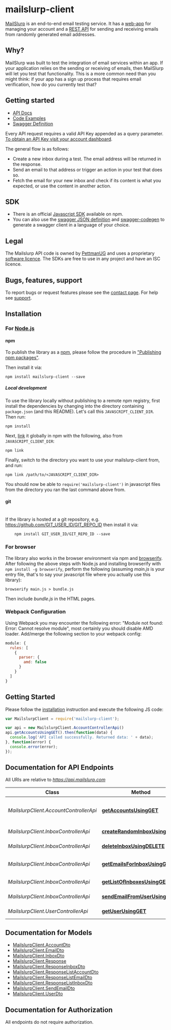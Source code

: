 # mailslurp-client

[MailSlurp](https://www.mailslurp.com) is an end-to-end email testing service. It has a [web-app](https://www.mailslurp.com/dashboard) for managing your account and a [REST API](https://api.mailslurp.com) for sending and receiving emails from randomly generated email addresses.

## Why?
MailSlurp was built to test the integration of email services within an app. If your application relies on the sending or receiving of emails, then MailSlurp will let you test that functionality. This is a more common need than you might think: if your app has a sign up process that requires email verification, how do you currently test that?

## Getting started
- [API Docs](https://www.mailslurp.com/documentation)
- [Code Examples](https://www.mailslurp.com/documentation/examples)
- [Swagger Definition](https://api.mailslurp.com/v2/api-docs)

Every API request requires a valid API Key appended as a query parameter. [To obtain an API Key visit your account dashboard](https://www.mailslurp.com/dashboard).  

The general flow is as follows:

- Create a new inbox during a test. The email address will be returned in the response. 
- Send an email to that address or trigger an action in your test that does so.
- Fetch the email for your new inbox and check if its content is what you expected, or use the content in another action.

## SDK
- There is an official [Javascript SDK](https://www.npmjs.com/package/mailslurp-client) available on npm.
- You can also use the [swagger JSON definition](https://api.mailslurp.com/v2/api-docs) and [swagger-codegen](https://github.com/swagger-api/swagger-codegen) to generate a swagger client in a language of your choice.

## Legal
The Mailslurp API code is owned by [PettmanUG](http://pettmanug.site) and uses a proprietary [software licence](http://www.binpress.com/license/view/l/c8376a01eca7465027a978d3fde5a1e2). The SDKs are free to use in any project and have an ISC licence.

## Bugs, features, support
To report bugs or request features please see the [contact page](https://www.mailslurp.com/contact). For help see [support](https://www.mailslurp.com/support).

## Installation

### For [Node.js](https://nodejs.org/)

#### npm

To publish the library as a [npm](https://www.npmjs.com/),
please follow the procedure in ["Publishing npm packages"](https://docs.npmjs.com/getting-started/publishing-npm-packages).

Then install it via:

```shell
npm install mailslurp-client --save
```

##### Local development

To use the library locally without publishing to a remote npm registry, first install the dependencies by changing 
into the directory containing `package.json` (and this README). Let's call this `JAVASCRIPT_CLIENT_DIR`. Then run:

```shell
npm install
```

Next, [link](https://docs.npmjs.com/cli/link) it globally in npm with the following, also from `JAVASCRIPT_CLIENT_DIR`:

```shell
npm link
```

Finally, switch to the directory you want to use your mailslurp-client from, and run:

```shell
npm link /path/to/<JAVASCRIPT_CLIENT_DIR>
```

You should now be able to `require('mailslurp-client')` in javascript files from the directory you ran the last 
command above from.

#### git
#
If the library is hosted at a git repository, e.g.
https://github.com/GIT_USER_ID/GIT_REPO_ID
then install it via:

```shell
    npm install GIT_USER_ID/GIT_REPO_ID --save
```

### For browser

The library also works in the browser environment via npm and [browserify](http://browserify.org/). After following
the above steps with Node.js and installing browserify with `npm install -g browserify`,
perform the following (assuming *main.js* is your entry file, that's to say your javascript file where you actually 
use this library):

```shell
browserify main.js > bundle.js
```

Then include *bundle.js* in the HTML pages.

### Webpack Configuration

Using Webpack you may encounter the following error: "Module not found: Error:
Cannot resolve module", most certainly you should disable AMD loader. Add/merge
the following section to your webpack config:

```javascript
module: {
  rules: [
    {
      parser: {
        amd: false
      }
    }
  ]
}
```

## Getting Started

Please follow the [installation](#installation) instruction and execute the following JS code:

```javascript
var MailslurpClient = require('mailslurp-client');

var api = new MailslurpClient.AccountControllerApi()
api.getAccountsUsingGET().then(function(data) {
  console.log('API called successfully. Returned data: ' + data);
}, function(error) {
  console.error(error);
});


```

## Documentation for API Endpoints

All URIs are relative to *https://api.mailslurp.com*

Class | Method | HTTP request | Description
------------ | ------------- | ------------- | -------------
*MailslurpClient.AccountControllerApi* | [**getAccountsUsingGET**](docs/AccountControllerApi.md#getAccountsUsingGET) | **GET** /accounts | List available account types
*MailslurpClient.InboxControllerApi* | [**createRandomInboxUsingPOST**](docs/InboxControllerApi.md#createRandomInboxUsingPOST) | **POST** /inboxes | Create an inbox
*MailslurpClient.InboxControllerApi* | [**deleteInboxUsingDELETE**](docs/InboxControllerApi.md#deleteInboxUsingDELETE) | **DELETE** /inboxes/{uuid} | Delete an inbox
*MailslurpClient.InboxControllerApi* | [**getEmailsForInboxUsingGET**](docs/InboxControllerApi.md#getEmailsForInboxUsingGET) | **GET** /inboxes/{uuid} | Fetch emails for a given inbox
*MailslurpClient.InboxControllerApi* | [**getListOfInboxesUsingGET**](docs/InboxControllerApi.md#getListOfInboxesUsingGET) | **GET** /inboxes | List your inboxes
*MailslurpClient.InboxControllerApi* | [**sendEmailFromUserUsingPOST**](docs/InboxControllerApi.md#sendEmailFromUserUsingPOST) | **POST** /inboxes/{uuid} | Send an email
*MailslurpClient.UserControllerApi* | [**getUserUsingGET**](docs/UserControllerApi.md#getUserUsingGET) | **GET** /user | Fetch a user


## Documentation for Models

 - [MailslurpClient.AccountDto](docs/AccountDto.md)
 - [MailslurpClient.EmailDto](docs/EmailDto.md)
 - [MailslurpClient.InboxDto](docs/InboxDto.md)
 - [MailslurpClient.Response](docs/Response.md)
 - [MailslurpClient.ResponseInboxDto](docs/ResponseInboxDto.md)
 - [MailslurpClient.ResponseListAccountDto](docs/ResponseListAccountDto.md)
 - [MailslurpClient.ResponseListEmailDto](docs/ResponseListEmailDto.md)
 - [MailslurpClient.ResponseListInboxDto](docs/ResponseListInboxDto.md)
 - [MailslurpClient.SendEmailDto](docs/SendEmailDto.md)
 - [MailslurpClient.UserDto](docs/UserDto.md)


## Documentation for Authorization

 All endpoints do not require authorization.

